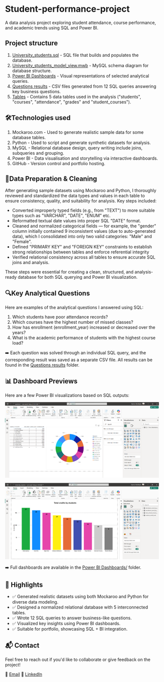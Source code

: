 # Student-performance-project
A data analysis project exploring student attendance, course performance, and academic trends using SQL and Power BI.


## Project structure
1. [University_students.sql](./University_students.sql) - SQL file that builds and populates the database.
2. [University_students_model_view.mwb](./University_students_model_view.png) - MySQL schema diagram for database structure.
3. [Power BI Dashboards](./Power%20BI%20Dashboards/) - Visual representations of selected analytical queries.
4. [Questions results](./Questions%20result/) - CSV files generated from 12 SQL queries answering key business questions.
5. [Tables](./Tables/) - Contains 5 data tables used in the analysis ("students", "courses", "attendance", "grades" and "student_courses").


## 🛠️Technologies used 
1. Mockaroo.com - Used to generate realistic sample data for some database tables.
2. Python - Used to script and generate synthetic datasets for analysis.
3. MySQL - Relational database design, query writing include joins, subqueries and grouping.
4. Power BI - Data visualisation and storytelling via interactive dashboards.
5. GitHub - Version control and portfolio hosting.

## 🧹Data Preparation & Cleaning
After generating sample datasets using Mockaroo and Python, I thoroughly reviewed and standardized the data types and values in each table to ensure consistency, quality, and suitability for analysis. Key steps included:
- Converted improperly typed fields (e.g., from "TEXT") to more suitable types such as "VARCHAR", "DATE", "ENUM" etc.
- Reformatted textual date values into proper SQL "DATE" format.
- Cleaned and normalized categorical fields — for example, the "gender" column initially contained 9 inconsistent values (due to auto-generated data), which I consolidated into only two valid categories: "Male" and "Female".
- Defined "PRIMARY KEY" and "FOREIGN KEY" constraints to establish strong relationships between tables and enforce referential integrity
- Verified relational consistency across all tables to ensure accurate SQL joins and analysis.

These steps were essential for creating a clean, structured, and analysis-ready database for both SQL querying and Power BI visualization.

## 🔍Key Analytical Questions
Here are examples of the analytical questions I answered using SQL:
1. Which students have poor attendance records?
2. Which courses have the highest number of missed classes?
3. How has enrollment (enrollment_year) increased or decreased over the years?
4. What is the academic performance of students with the highest course load?

➡️ Each question was solved through an individual SQL query, and the corresponding result was saved as a separate CSV file. All results can be found in the [Questions results](./Questions%20results/) folder.

## 📊 Dashboard Previews
Here are a few Power BI visualizations based on SQL outputs:

![3. Poor Attendance](https://github.com/seymurabdullayev/Student-performance-project/blob/main/Power%20BI%20Dashboards/Photos%20of%20Dashboards/3.%20Poor%20attendance.png?raw=true)

![8. Total Credits by Students](https://github.com/seymurabdullayev/Student-performance-project/blob/main/Power%20BI%20Dashboards/Photos%20of%20Dashboards/8.%20Total%20credits%20by%20students.png?raw=true)

➡️ Full dashboards are available in the [Power BI Dashboards/](./Power%20BI%20Dashboards/) folder.


## 📌 Highlights

- ✅ Generated realistic datasets using both Mockaroo and Python for diverse data modeling.
- ✅ Designed a normalized relational database with 5 interconnected tables.
- ✅ Wrote 12 SQL queries to answer business-like questions.
- ✅ Visualized key insights using Power BI dashboards.
- ✅ Suitable for portfolio, showcasing SQL + BI integration.

## 📬 Contact

Feel free to reach out if you'd like to collaborate or give feedback on the project!

📧 [Email](mailto:abdullazadeh.seymur@gmail.com)
💼 [LinkedIn](https://www.linkedin.com/in/seymurabdullayev/)

